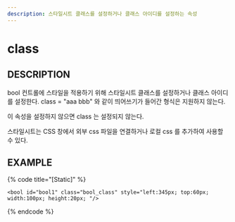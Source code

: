 ```yaml
---
description: 스타일시트 클래스를 설정하거나 클래스 아이디를 설정하는 속성
---
```


# class

## DESCRIPTION

bool 컨트롤에 스타일을 적용하기 위해 스타일시트 클래스를 설정하거나 클래스 아이디를 설정한다. class = "aaa bbb" 와 같이 띄어쓰기가 들어간 형식은 지원하지 않는다.

이 속성을 설정하지 않으면 class 는 설정되지 않는다.

스타일시트는 CSS 창에서 외부 css 파일을 연결하거나 로컬 css 를 추가하여 사용할 수 있다.

## EXAMPLE

{% code title="\[Static\]" %}
```markup
<bool id="bool1" class="bool_class" style="left:345px; top:60px; width:100px; height:20px; "/>
```
{% endcode %}

